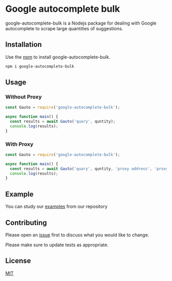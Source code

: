 # Google autocomplete bulk

google-autocomplete-bulk is a Nodejs package for dealing with Google autocomplete to scrape large quantities of suggestions.

## Installation

Use the [npm](https://www.npmjs.com/package/google-autocomplete-bulk) to install google-autocomplete-bulk.

```bash
npm i google-autocomplete-bulk
```

## Usage
### Without Proxy
```js
const Gauto = require('google-autocomplete-bulk');

async function main() {
  const results = await Gauto('quary', quntity);
  console.log(results);
}
```
### With Proxy
```js
const Gauto = require('google-autocomplete-bulk');

async function main() {
  const results = await Gauto('quary', quntity, 'proxy address', 'proxy port', 'proxy user', 'proxy password');
  console.log(results);
}
```

## Example
You can study our [examples](https://github.com/two02/google-autocomplete-bulk/tree/main/example) from our repository

## Contributing
Please open an [issue](https://github.com/two02/google-autocomplete-bulk/issues) first to discuss what you would like to change.

Please make sure to update tests as appropriate.

## License
[MIT](https://choosealicense.com/licenses/mit/)
